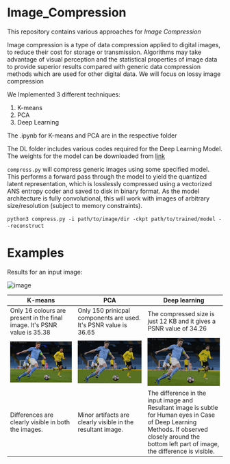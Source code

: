 # Image_Compression

This repository contains various approaches for *Image Compression* 

Image compression is a type of data compression applied to digital images, to reduce their cost for storage or transmission. Algorithms may take advantage of visual perception and the statistical properties of image data to provide superior results compared with generic data compression methods which are used for other digital data. We will focus on lossy image compression

We Implemented 3 different techniques:

1. K-means
2. PCA
3. Deep Learning 

The .ipynb for K-means and PCA are in the respective folder

The DL folder includes various codes required for the Deep Learning Model. The weights for the model can be downloaded from [link](https://drive.google.com/file/d/1YniZmdgYN4Lf0ZaERlD_CCn33w_ybF0G/view?usp=sharing) 

`compress.py` will compress generic images using some specified model. This performs a forward pass through the model to yield the quantized latent representation, which is losslessly compressed using a vectorized ANS entropy coder and saved to disk in binary format. As the model architecture is fully convolutional, this will work with images of arbitrary size/resolution (subject to memory constraints).

```
python3 compress.py -i path/to/image/dir -ckpt path/to/trained/model --reconstruct
```

# Examples

Results for an input image:

![image](https://user-images.githubusercontent.com/62425457/117535228-68422f80-b012-11eb-9dbb-5995cf91002e.png)



|K-means|PCA|Deep learning|
|-|-|-|
|Only 16 colours are present in the final image. It's PSNR value is 35.38|Only 150 prinicpal components are used. It's PSNR value is 36.65|The compressed size is just 12 KB and it gives a PSNR value of 34.26|
|<img src="./PCA/output.jpg">|<img src="./K-Means/output.jpg">|<img src="./DL/output.png">|
|Differences are clearly visible in both the images.|Minor artifacts are clearly visible in the resultant image.|The difference in the input image and Resultant image is subtle for Human eyes in Case of Deep Learning Methods. If observed closely around the bottom left part of image, the difference is visible.|

